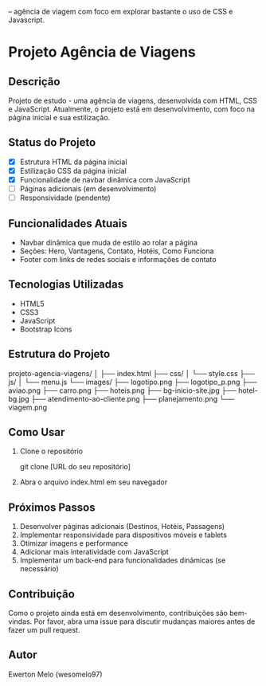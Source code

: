 
 – agência de viagem com foco em explorar bastante o uso de CSS e Javascript.

# Projeto Agência de Viagens

## Descrição
Projeto de estudo - uma agência de viagens, desenvolvida com HTML, CSS e JavaScript. Atualmente, o projeto está em desenvolvimento, com foco na página inicial e sua estilização.

## Status do Projeto
- [x] Estrutura HTML da página inicial
- [x] Estilização CSS da página inicial
- [x] Funcionalidade de navbar dinâmica com JavaScript
- [ ] Páginas adicionais (em desenvolvimento)
- [ ] Responsividade (pendente)

## Funcionalidades Atuais
- Navbar dinâmica que muda de estilo ao rolar a página
- Seções: Hero, Vantagens, Contato, Hotéis, Como Funciona
- Footer com links de redes sociais e informações de contato

## Tecnologias Utilizadas
- HTML5
- CSS3
- JavaScript
- Bootstrap Icons

## Estrutura do Projeto

projeto-agencia-viagens/
│
├── index.html
├── css/
│   └── style.css
├── js/
│   └── menu.js
└── images/
    ├── logotipo.png
    ├── logotipo_p.png
    ├── aviao.png
    ├── carro.png
    ├── hoteis.png
    ├── bg-inicio-site.jpg
    ├── hotel-bg.jpg
    ├── atendimento-ao-cliente.png
    ├── planejamento.png
    └── viagem.png

## Como Usar
1. Clone o repositório

   git clone [URL do seu repositório]
   
3. Abra o arquivo index.html em seu navegador

## Próximos Passos
1. Desenvolver páginas adicionais (Destinos, Hotéis, Passagens)
2. Implementar responsividade para dispositivos móveis e tablets
3. Otimizar imagens e performance
4. Adicionar mais interatividade com JavaScript
5. Implementar um back-end para funcionalidades dinâmicas (se necessário)

## Contribuição
Como o projeto ainda está em desenvolvimento, contribuições são bem-vindas. Por favor, abra uma issue para discutir mudanças maiores antes de fazer um pull request.

## Autor
Ewerton Melo (wesomelo97)

